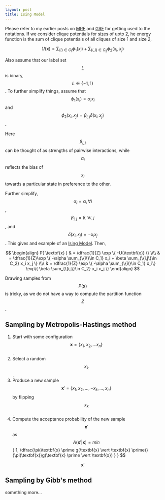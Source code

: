 ```yaml
---
layout: post
title: Ising Model
---
```

Please refer to my earlier posts on [MRF](https://pchanda.github.io/MarkovRandomFields/) and [GRF](https://pchanda.github.io/GibbsRandomField/) for getting used to the notations. If we consider clique potentials for sizes of upto 2, he energy function is the sum of clique potentials of all cliques of size 1 and size 2,

$$ U( \textbf{x} ) = \sum_{\{i\}\in C_1} \phi_1(x_i) + \sum_{\{i,j\}\in C_2} \phi_2(x_i,x_j) $$

Also assume that our label set $$ L $$ is binary, $$L \in \{-1,1\}$$. To further simplify things, assume that $$\phi_1(x_i)=\alpha_i x_i $$ and $$ \phi_2(x_i,x_j) = \beta_{i,j} \delta(x_i,x_j) $$. 

Here $$\beta_{i,j}$$ can be thought of as strengths of pairwise interactions, while $$\alpha_i$$ reflects the bias of $$x_i$$ towards a particular state in preference to the other. 

Further simplify, $$\alpha_i = \alpha, \forall i $$, $$\beta_{i,j} = \beta, \forall i,j $$, and $$\delta(x_i,x_j) = -x_i x_j $$. This gives and example of an [Ising Model](https://en.wikipedia.org/wiki/Ising_model). Then,

$$
\begin{align}
P( \textbf{x} ) & = \dfrac{1}{Z} \exp \{ -U(\textbf{x}) \} \\\\
& = \dfrac{1}{Z}\exp \{ -\alpha \sum_{\{i\}\in C_1} x_i  + \beta \sum_{\{i,j\}\in C_2} x_i x_j  \} \\\\
& = \dfrac{1}{Z}  \exp \{ -\alpha \sum_{\{i\}\in C_1} x_i\}  \exp\{ \beta \sum_{\{i,j\}\in C_2} x_i x_j \}   
\end{align}
$$

Drawing samples from $$P(\textbf{x})$$ is tricky, as we do not have a way to compute the partition function $$Z$$. 

## Sampling by Metropolis-Hastings method

1. Start with some configuration $$\textbf{x} = \{x_1,x_2,...x_n\}$$.
2. Select a random $$x_k$$. 
3. Produce a new sample $$\textbf{x} \prime = \{x_1,x_2,...,-x_k,...,x_n \}$$ by flipping $$x_k$$.
4. Compute the acceptance probability of the new sample $$\textbf{x} \prime $$ as 
    $$A(\textbf{x} \prime \vert \textbf{x}) = min $$\{ 1, \dfrac{\pi(\textbf{x} \prime g(\textbf{x} \vert \textbf{x} \prime)}{\pi(\textbf{x})g(\textbf{x} \prime \vert \textbf{x}) } \} $$ 


$$ \textbf{x} \prime $$

## Sampling by Gibb's method

something more...
